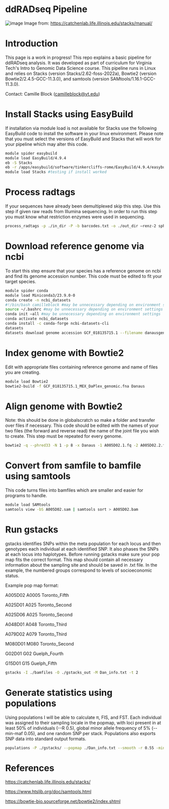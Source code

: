 # ddRADseq Pipeline
![image](https://github.com/user-attachments/assets/7719a6bf-3690-40b3-a1bc-030c044408da)
Image from: https://catchenlab.life.illinois.edu/stacks/manual/
# Introduction
This page is a work in progress!
This repo explains a basic pipeline for ddRADseq analysis. It was developed as part of curriculum for Virginia Tech's Intro to Genomic Data Science course. This pipeline runs in Linux and relies on Stacks (version Stacks/2.62-foss-2022a), Bowtie2 (version Bowtie2/2.4.5-GCC-11.3.0), and samtools (version SAMtools/1.16.1-GCC-11.3.0).

Contact: Camille Block (camilleblock@vt.edu)


# Install Stacks using EasyBuild
If installation via module load is not available for Stacks use the following EasyBuild code to install the software in your linux environment. Please note that you must select the versions of EasyBuild and Stacks that will work for your pipeline which may alter this code.
```bash
module spider easybuild
module load EasyBuild/4.9.4
eb -S Stacks
eb -r /apps/easybuild/software/tinkercliffs-rome/EasyBuild/4.9.4/easybuild/easyconfigs/s/Stacks/Stacks-2.62-foss-2022a.eb
module load Stacks #testing if install worked
```
# Process radtags 
If your sequences have already been demultiplexed skip this step. Use this step if given raw reads from Illumina sequencing. In order to run this step you must know what restriction enzymes were used in sequencing. 
```bash
process_radtags -p ./in_dir -P -b barcodes.txt -o ./out_dir –renz-2 sphI mluCI –threads 16 -q -r -D -t 120
```
# Download reference genome via ncbi
To start this step ensure that your species has a reference genome on ncbi and find its genome accession number. This code must be edited to fit your target species.
```bash
module spider conda
module load Miniconda3/23.9.0-0
conda create -n ncbi_datasets
#!/bin/bash camilleblock #may be unnecessary depending on environment settings
source ~/.bashrc #may be unnecessary depending on environment settings
conda init –all #may be unnecessary depending on environment settings 
conda activate ncbi_datasets
conda install -c conda-forge ncbi-datasets-cli
datasets
datasets download genome accession GCF_018135715.1 --filename danausgenome.zip
```
# Index genome with Bowtie2
Edit with appropriate files containing reference genome and name of files you are creating. 
```bash
module load Bowtie2
bowtie2-build -f GCF_018135715.1_MEX_DaPlex_genomic.fna Danaus
```
# Align genome with Bowtie2
Note: this should be done in globalscratch so make a folder and transfer over files if necessary. This code should be edited with the names of your two files (the forward and reverse read) the name of the joint file you wish to create. This step must be repeated for every genome. 
```bash
bowtie2 -q --phred33 -N 1 -p 8 -x Danaus -1 A005D02.1.fq -2 A005D02.2.fq -S A005D02.sam
```
# Convert from samfile to bamfile using samtools
This code turns files into bamfiles which are smaller and easier for programs to handle.
```bash
module load SAMtools
samtools view -bS A005D02.sam | samtools sort > A005D02.bam
```
# Run gstacks
gstacks identifies SNPs within the meta population for each locus and then genotypes each individual at each identified SNP. It also phases the SNPs at each locus into haplotypes.
Before running gstacks make sure your pop map fits the correct format. This map should contain all necessary information about the sampling site and should be saved in .txt file. In the example, the numbered groups correspond to levels of socioeconomic status.

Example pop map format:

A005D02	A0005	Toronto_Fifth

A025D01	A025	Toronto_Second

A025D06	A025	Toronto_Second

A048D01	A048	Toronto_Third

A079D02	A079	Toronto_Third

M080D01	M080	Toronto_Second

G02D01	G02	Guelph_Fourth

G15D01	G15	Guelph_Fifth

```bash
gstacks -I ./bamfiles -O ./gstacks_out -M Dan_info.txt -t 2
```
# Generate statistics using populations
Using populations I will be able to calculate π, FIS, and FST.  Each individual was assigned to their sampling locale in the popmap, with loci present in at least 50% of individuals (--R 0.5), global minor allele frequency of 5% (--min-maf 0.05), and one random SNP per stack. Populations also exports SNP data into standard output formats.
```bash
populations -P ./gstacks/ --popmap ./Dan_info.txt --smooth -r 0.55 -min-maf 0.05 -t 8 --write-random-snp
```
# References
https://catchenlab.life.illinois.edu/stacks/

https://www.htslib.org/doc/samtools.html

https://bowtie-bio.sourceforge.net/bowtie2/index.shtml
